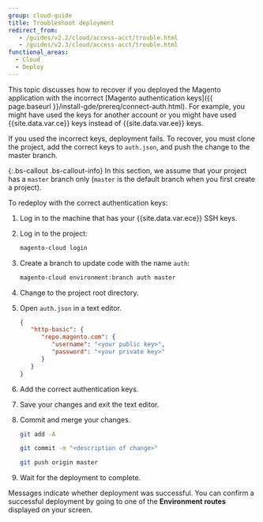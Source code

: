 ```yaml
---
group: cloud-guide
title: Troubleshoot deployment
redirect_from:
   - /guides/v2.2/cloud/access-acct/trouble.html
   - /guides/v2.3/cloud/access-acct/trouble.html
functional_areas:
  - Cloud
  - Deploy
---
```


This topic discusses how to recover if you deployed the Magento application with the incorrect [Magento authentication keys]({{ page.baseurl }}/install-gde/prereq/connect-auth.html). For example, you might have used the keys for another account or you might have used {{site.data.var.ce}} keys instead of {{site.data.var.ee}} keys.

If you used the incorrect keys, deployment fails. To recover, you must clone the project, add the correct keys to `auth.json`, and push the change to the master branch.

{:.bs-callout .bs-callout-info}
In this section, we assume that your project has a `master` branch only (`master` is the default branch when you first create a project).

To redeploy with the correct authentication keys:

1. Log in to the machine that has your {{site.data.var.ece}} SSH keys.
2. Log in to the project:

    ```bash
    magento-cloud login
    ```

3. Create a branch to update code with the name `auth`:

    ```bash
    magento-cloud environment:branch auth master
    ```

4. Change to the project root directory.
5. Open `auth.json` in a text editor.

    ```json
    {
       "http-basic": {
          "repo.magento.com": {
             "username": "<your public key>",
             "password": "<your private key>"
          }
       }
    }
    ```

6. Add the correct authentication keys.
7. Save your changes and exit the text editor.
8. Commit and merge your changes.

    ```bash
    git add -A
    ```

    ```bash
    git commit -m "<description of change>"
    ```

    ```bash
    git push origin master
    ```

9. Wait for the deployment to complete.

Messages indicate whether deployment was successful. You can confirm a successful deployment by going to one of the **Environment routes** displayed on your screen.

